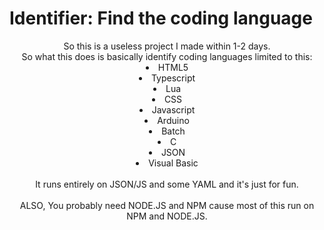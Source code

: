 # Identifier: Find the coding language
<center>
So this is a useless project I made within 1-2 days.
<br>
So what this does is basically identify coding languages limited to this:
<br>
<li>HTML5</li>
<li>Typescript</li>
<li>Lua</li>
<li>CSS</li>
<li>Javascript</li>
  <li>Arduino</li>
  <li>Batch</li>
  <li>C</li>
  <li>JSON</li>
  <li>Visual Basic</li>
<br>
  <summary> It runs entirely on JSON/JS and some YAML and it's just for fun. </summary>
  <br>
  <summary> ALSO, You probably need NODE.JS and NPM cause most of this run on NPM and NODE.JS. </summary.
</center>
